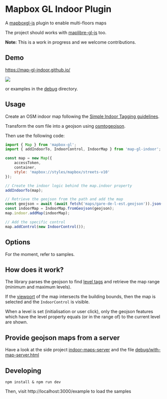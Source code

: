 # Mapbox GL Indoor Plugin

A [mapboxgl-js](https://github.com/mapbox/mapbox-gl-js) plugin to enable multi-floors maps

The project should works with [maplibre-gl-js](https://github.com/maplibre/maplibre-gl-js) too.

__Note:__ This is a work in progress and we welcome contributions.


## Demo

https://map-gl-indoor.github.io/

<img src="https://user-images.githubusercontent.com/3089186/81498920-f2ed3300-92c7-11ea-8314-1a5175c5e73a.png" style="max-width:600px" />

or examples in the [debug](debug) directory.

## Usage

Create an OSM indoor map following the [Simple Indoor Tagging guidelines](https://wiki.openstreetmap.org/wiki/Simple_Indoor_Tagging).

Transform the osm file into a geojson using [osmtogeojson](https://github.com/tyrasd/osmtogeojson).

Then use the following code:

```js
import { Map } from 'mapbox-gl';
import { addIndoorTo, IndoorControl, IndoorMap } from 'map-gl-indoor';

const map = new Map({
    accessToken,
    container,
    style: 'mapbox://styles/mapbox/streets-v10'
});

// Create the indoor logic behind the map.indoor property
addIndoorTo(map);

// Retrieve the geojson from the path and add the map
const geojson = await (await fetch('maps/gare-de-l-est.geojson')).json();
const indoorMap = IndoorMap.fromGeojson(geojson);
map.indoor.addMap(indoorMap);

// Add the specific control
map.addControl(new IndoorControl());
```

## Options

For the moment, refer to samples.


## How does it work?

The library parses the geojson to find [level tags](https://wiki.openstreetmap.org/wiki/Key:level) and retrieve the map range (minimum and maximum levels).

If the [viewport](https://github.com/mapbox/mapbox-gl-js/blob/master/src/ui/map.js#L601) of the map intersects the building bounds, then the map is selected and the `IndoorControl` is visible.

When a level is set (initialisation or user click), only the geojson features which have the level property equals (or in the range of) to the current level are shown.


## Provide geojson maps from a server

Have a look at the side project [indoor-maps-server](https://github.com/map-gl-indoor/indoor-maps-server) and the file [debug/with-map-server.html](debug/with-map-server.html)

## Developing

    npm install & npm run dev

Then, visit http://localhost:3000/example to load the samples
